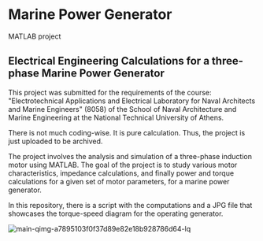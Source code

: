 # Marine Power Generator

MATLAB project

## Electrical Engineering Calculations for a three-phase Marine Power Generator

This project was submitted for the requirements of the course: "Electrotechnical Applications and Electrical Laboratory for Naval Architects and Marine Engineers" (8058) of the School of Naval Architecture and Marine Engineering at the National Technical University of Athens.

There is not much coding-wise. It is pure calculation. Thus, the project is just uploaded to be archived.

The project involves the analysis and simulation of a three-phase induction motor using MATLAB. 
The goal of the project is to study various motor characteristics, impedance calculations, and finally power and torque calculations for a given set of motor parameters, for a marine power generator.

In this repository, there is a script with the computations and a JPG file that showcases the torque-speed diagram for the operating generator.

![main-qimg-a7895103f0f37d89e82e18b928786d64-lq](https://github.com/panosstav/DiplomaShipbuildingNTUA/assets/143627430/0e300fe7-9660-4801-adbe-d1bcb114eac0)
